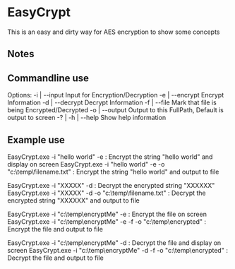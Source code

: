 # EasyCrypt

This is an easy and dirty way for AES encryption to show some concepts

## Notes


## Commandline use
Options:
  -i | --input <value>    Input for Encryption/Decryption
  -e | --encrypt <value>  Encrypt Information
  -d | --decrypt <value>  Decrypt Information
  -f | --file <value>     Mark that file is being Encrypted/Decrypted
  -o | --output <value>   Output to this FullPath, Default is output to screen
  -? | -h | --help        Show help information
  
## Example use
EasyCrypt.exe -i "hello world" -e : Encrypt the string "hello world" and display on screen
EasyCrypt.exe -i "hello world" -e -o "c:\temp\filename.txt" : Encrypt the string "hello world" and output to file

EasyCrypt.exe -i "XXXXX" -d : Decrypt the encrypted string "XXXXXX"
EasyCrypt.exe -i "XXXXX" -d -o "c:\temp\filename.txt" : Decrypt the encrypted string "XXXXXX" and output to file

EasyCrypt.exe -i "c:\temp\encryptMe" -e  : Encrypt the file on screen
EasyCrypt.exe -i "c:\temp\encryptMe" -e -f -o "c:\temp\encrypted" : Encrypt the file and output to file

EasyCrypt.exe -i "c:\temp\encryptMe" -d  : Decrypt the file and display on screen
EasyCrypt.exe -i "c:\temp\encryptMe" -d -f -o "c:\temp\encrypted" : Decrypt the file and output to file